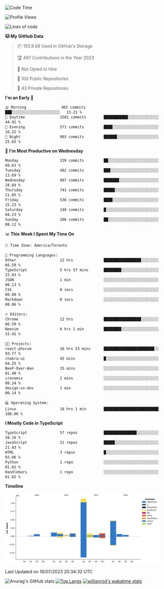 <!--START_SECTION:waka-->
![Code Time](http://img.shields.io/badge/Code%20Time-408%20hrs%2029%20mins-blue)

![Profile Views](http://img.shields.io/badge/Profile%20Views-0-blue)

![Lines of code](https://img.shields.io/badge/From%20Hello%20World%20I%27ve%20Written-2.3%20million%20lines%20of%20code-blue)

**🐱 My GitHub Data** 

> 📦 155.9 kB Used in GitHub's Storage 
 > 
> 🏆 497 Contributions in the Year 2023
 > 
> 🚫 Not Opted to Hire
 > 
> 📜 100 Public Repositories 
 > 
> 🔑 43 Private Repositories 
 > 
**I'm an Early 🐤** 

```text
🌞 Morning                465 commits         ███░░░░░░░░░░░░░░░░░░░░░░   13.21 % 
🌆 Daytime                1581 commits        ███████████░░░░░░░░░░░░░░   44.91 % 
🌃 Evening                571 commits         ████░░░░░░░░░░░░░░░░░░░░░   16.22 % 
🌙 Night                  903 commits         ██████░░░░░░░░░░░░░░░░░░░   25.65 % 
```
📅 **I'm Most Productive on Wednesday** 

```text
Monday                   339 commits         ██░░░░░░░░░░░░░░░░░░░░░░░   09.63 % 
Tuesday                  482 commits         ███░░░░░░░░░░░░░░░░░░░░░░   13.69 % 
Wednesday                987 commits         ███████░░░░░░░░░░░░░░░░░░   28.04 % 
Thursday                 741 commits         █████░░░░░░░░░░░░░░░░░░░░   21.05 % 
Friday                   536 commits         ████░░░░░░░░░░░░░░░░░░░░░   15.23 % 
Saturday                 149 commits         █░░░░░░░░░░░░░░░░░░░░░░░░   04.23 % 
Sunday                   286 commits         ██░░░░░░░░░░░░░░░░░░░░░░░   08.12 % 
```


📊 **This Week I Spent My Time On** 

```text
🕑︎ Time Zone: America/Toronto

💬 Programming Languages: 
Other                    12 hrs              █████████████████░░░░░░░░   66.59 % 
TypeScript               5 hrs 57 mins       ████████░░░░░░░░░░░░░░░░░   33.03 % 
JSON                     1 min               ░░░░░░░░░░░░░░░░░░░░░░░░░   00.13 % 
CSS                      0 secs              ░░░░░░░░░░░░░░░░░░░░░░░░░   00.08 % 
Markdown                 0 secs              ░░░░░░░░░░░░░░░░░░░░░░░░░   00.06 % 

🔥 Editors: 
Chrome                   12 hrs              █████████████████░░░░░░░░   66.59 % 
Neovim                   6 hrs 1 min         ████████░░░░░░░░░░░░░░░░░   33.41 % 

🐱‍💻 Projects: 
react-phorum             16 hrs 53 mins      ███████████████████████░░   93.77 % 
chakra-ui                45 mins             █░░░░░░░░░░░░░░░░░░░░░░░░   04.25 % 
BeeF-Over-Wan            15 mins             ░░░░░░░░░░░░░░░░░░░░░░░░░   01.40 % 
cronomix                 2 mins              ░░░░░░░░░░░░░░░░░░░░░░░░░   00.24 % 
design-vs-dev            1 min               ░░░░░░░░░░░░░░░░░░░░░░░░░   00.14 % 

💻 Operating System: 
Linux                    18 hrs 1 min        █████████████████████████   100.00 % 
```

**I Mostly Code in TypeScript** 

```text
TypeScript               57 repos            ███████████████░░░░░░░░░░   58.16 % 
JavaScript               21 repos            █████░░░░░░░░░░░░░░░░░░░░   21.43 % 
HTML                     3 repos             █░░░░░░░░░░░░░░░░░░░░░░░░   03.06 % 
Python                   1 repo              ░░░░░░░░░░░░░░░░░░░░░░░░░   01.02 % 
Handlebars               1 repo              ░░░░░░░░░░░░░░░░░░░░░░░░░   01.02 % 
```



**Timeline**

![Lines of Code chart](https://raw.githubusercontent.com/wise-introvert/wise-introvert/master/assets/bar_graph.png)


 Last Updated on 16/07/2023 20:34:32 UTC
<!--END_SECTION:waka-->

![Anurag's GitHub stats](https://github-readme-stats.vercel.app/api?username=wise-introvert&count_private=true&show_icons=true)
[![Top Langs](https://github-readme-stats.vercel.app/api/top-langs/?username=wise-introvert&langs_count=10)](https://github.com/anuraghazra/github-readme-stats)
[![willianrod's wakatime stats](https://github-readme-stats.vercel.app/api/wakatime?username=wiseintrovert)](https://github.com/anuraghazra/github-readme-stats)
